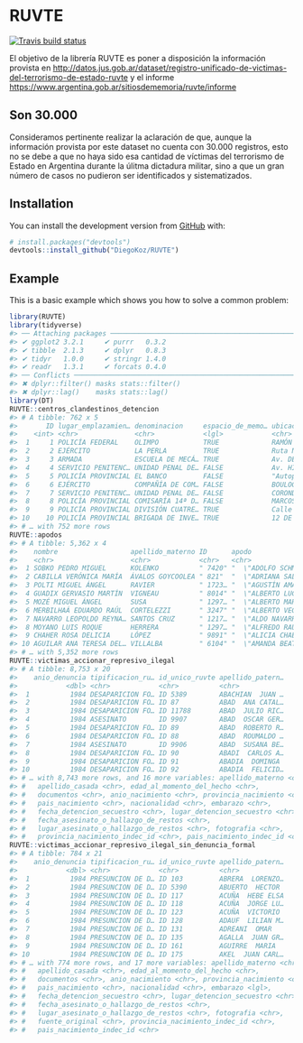 
<!-- README.md is generated from README.Rmd. Please edit that file -->

# RUVTE

<!-- badges: start -->

[![Travis build
status](https://travis-ci.org/DiegoKoz/RUVTE.svg?branch=master)](https://travis-ci.org/DiegoKoz/RUVTE)
<!--[![Codecov test coverage](https://codecov.io/gh/DiegoKoz/RUVTE/branch/master/graph/badge.svg)](https://codecov.io/gh/DiegoKoz/RUVTE?branch=master)-->
<!-- badges: end -->

El objetivo de la librería RUVTE es poner a disposición la información
provista en
<http://datos.jus.gob.ar/dataset/registro-unificado-de-victimas-del-terrorismo-de-estado-ruvte>
y el informe
<https://www.argentina.gob.ar/sitiosdememoria/ruvte/informe>

## Son 30.000

Consideramos pertinente realizar la aclaración de que, aunque la
información provista por este dataset no cuenta con 30.000 registros,
esto no se debe a que no haya sido esa cantidad de víctimas del
terrorismo de Estado en Argentina durante la úlitma dictadura militar,
sino a que un gran número de casos no pudieron ser identificados y
sistematizados.

## Installation

You can install the development version from
[GitHub](https://github.com/) with:

``` r
# install.packages("devtools")
devtools::install_github("DiegoKoz/RUVTE")
```

## Example

This is a basic example which shows you how to solve a common problem:

``` r
library(RUVTE)
library(tidyverse)
#> ── Attaching packages ────────────────────────────────────────────────────────────────────────────────────── tidyverse 1.2.1 ──
#> ✔ ggplot2 3.2.1     ✔ purrr   0.3.2
#> ✔ tibble  2.1.3     ✔ dplyr   0.8.3
#> ✔ tidyr   1.0.0     ✔ stringr 1.4.0
#> ✔ readr   1.3.1     ✔ forcats 0.4.0
#> ── Conflicts ───────────────────────────────────────────────────────────────────────────────────────── tidyverse_conflicts() ──
#> ✖ dplyr::filter() masks stats::filter()
#> ✖ dplyr::lag()    masks stats::lag()
library(DT)
RUVTE::centros_clandestinos_detencion
#> # A tibble: 762 x 5
#>       ID lugar_emplazamien… denominacion     espacio_de_memo… ubicacion    
#>    <int> <chr>              <chr>            <lgl>            <chr>        
#>  1     1 POLICÍA FEDERAL    OLIMPO           TRUE             RAMÓN FALCÓN…
#>  2     2 EJÉRCITO           LA PERLA         TRUE             Ruta Nac. Nº…
#>  3     3 ARMADA             ESCUELA DE MECÁ… TRUE             Av. DEL LIBE…
#>  4     4 SERVICIO PENITENC… UNIDAD PENAL DE… FALSE            Av. HIPÓLITO…
#>  5     5 POLICÍA PROVINCIAL EL BANCO         FALSE            "Autopista R…
#>  6     6 EJÉRCITO           COMPAÑÍA DE COM… FALSE            BOULOGNE SUR…
#>  7     7 SERVICIO PENITENC… UNIDAD PENAL DE… FALSE            CORONDA · SA…
#>  8     8 POLICÍA PROVINCIAL COMISARÍA 14ª D… FALSE            MARCOS PAZ 6…
#>  9     9 POLICÍA PROVINCIAL DIVISIÓN CUATRE… TRUE             Calle 640 y …
#> 10    10 POLICÍA PROVINCIAL BRIGADA DE INVE… TRUE             12 DE OCTUBR…
#> # … with 752 more rows
RUVTE::apodos
#> # A tibble: 5,362 x 4
#>    nombre                  apellido_materno ID      apodo                  
#>    <chr>                   <chr>            <chr>   <chr>                  
#>  1 SOBKO PEDRO MIGUEL      KOLENKO          " 7420" "  \"ADOLFO SCHMIDT\"" 
#>  2 CABILLA VERÓNICA MARÍA  ÁVALOS GOYCOOLEA " 821"  "  \"ADRIANA SALAS\""  
#>  3 POLTI MIGUEL ÁNGEL      RAVIER           " 1723… "  \"AGUSTÍN AMADO ARC…
#>  4 GUADIX GERVASIO MARTÍN  VIGNEAU          " 8014" "  \"ALBERTO LUCIO CAS…
#>  5 MOZÉ MIGUEL ÁNGEL       SUSA             " 1297… "  \"ALBERTO MARULL\"" 
#>  6 MERBILHAÁ EDUARDO RAÚL  CORTELEZZI       " 3247" "  \"ALBERTO VEGA\""   
#>  7 NAVARRO LEOPOLDO REYNA… SANTOS CRUZ      " 1217… "  \"ALDO NAVARRO\""   
#>  8 MOYANO LUIS ROQUE       HERRERA          " 1297… "  \"ALFREDO RAÚL CALL…
#>  9 CHAHER ROSA DELICIA     LÓPEZ            " 9891" "  \"ALICIA CHAER\""   
#> 10 AGUILAR ANA TERESA DEL… VILLALBA         " 6104" "  \"AMANDA BEATRIZ TO…
#> # … with 5,352 more rows
RUVTE::victimas_accionar_represivo_ilegal
#> # A tibble: 8,753 x 20
#>    anio_denuncia tipificacion_ru… id_unico_ruvte apellido_patern…
#>            <dbl> <chr>            <chr>          <chr>           
#>  1          1984 DESAPARICION FO… ID 5389        ABACHIAN  JUAN …
#>  2          1984 DESAPARICION FO… ID 87          ABAD  ANA CATAL…
#>  3          1984 DESAPARICION FO… ID 11788       ABAD  JULIO RIC…
#>  4          1984 ASESINATO        ID 9907        ABAD  OSCAR GER…
#>  5          1984 DESAPARICION FO… ID 89          ABAD  ROBERTO R…
#>  6          1984 DESAPARICION FO… ID 88          ABAD  ROUMALDO …
#>  7          1984 ASESINATO        ID 9906        ABAD  SUSANA BE…
#>  8          1984 DESAPARICION FO… ID 90          ABADI  CARLOS A…
#>  9          1984 DESAPARICION FO… ID 91          ABADIA  DOMINGA 
#> 10          1984 DESAPARICION FO… ID 92          ABADIA  FELICID…
#> # … with 8,743 more rows, and 16 more variables: apellido_materno <chr>,
#> #   apellido_casada <chr>, edad_al_momento_del_hecho <chr>,
#> #   documentos <chr>, anio_nacimiento <chr>, provincia_nacimiento <chr>,
#> #   pais_nacimiento <chr>, nacionalidad <chr>, embarazo <chr>,
#> #   fecha_detencion_secuestro <chr>, lugar_detencion_secuestro <chr>,
#> #   fecha_asesinato_o_hallazgo_de_restos <chr>,
#> #   lugar_asesinato_o_hallazgo_de_restos <chr>, fotografia <chr>,
#> #   provincia_nacimiento_indec_id <chr>, pais_nacimiento_indec_id <chr>
RUVTE::victimas_accionar_represivo_ilegal_sin_denuncia_formal
#> # A tibble: 784 x 21
#>    anio_denuncia tipificacion_ru… id_unico_ruvte apellido_patern…
#>            <dbl> <chr>            <chr>          <chr>           
#>  1          1984 PRESUNCION DE D… ID 103         ABRERA  LORENZO…
#>  2          1984 PRESUNCION DE D… ID 5390        ABUERTO  HECTOR 
#>  3          1984 PRESUNCION DE D… ID 117         ACUÑA  HEBE ELSA
#>  4          1984 PRESUNCION DE D… ID 118         ACUÑA  JORGE LU…
#>  5          1984 PRESUNCION DE D… ID 123         ACUÑA  VICTORIO 
#>  6          1984 PRESUNCION DE D… ID 128         ADAUF  LILIAN M…
#>  7          1984 PRESUNCION DE D… ID 131         ADREANI  OMAR   
#>  8          1984 PRESUNCION DE D… ID 135         AGALLA  JUAN GR…
#>  9          1984 PRESUNCION DE D… ID 161         AGUIRRE  MARIA  
#> 10          1984 PRESUNCION DE D… ID 175         AKEL  JUAN CARL…
#> # … with 774 more rows, and 17 more variables: apellido_materno <chr>,
#> #   apellido_casada <chr>, edad_al_momento_del_hecho <chr>,
#> #   documentos <chr>, anio_nacimiento <chr>, provincia_nacimiento <chr>,
#> #   pais_nacimiento <chr>, nacionalidad <chr>, embarazo <lgl>,
#> #   fecha_detencion_secuestro <chr>, lugar_detencion_secuestro <chr>,
#> #   fecha_asesinato_o_hallazgo_de_restos <chr>,
#> #   lugar_asesinato_o_hallazgo_de_restos <chr>, fotografia <chr>,
#> #   fuente_original <chr>, provincia_nacimiento_indec_id <chr>,
#> #   pais_nacimiento_indec_id <chr>
```
